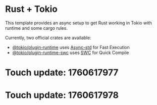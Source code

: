 # Rust + Tokio

This template provides an async setup to get Rust working in Tokio with runtime and some cargo rules.

Currently, two official crates are available:

- [@tokio/plugin-runtime](https://github.com/tokio/tokio-plugin/blob/main/packages/plugin-runtime/README.md) uses [Async-std](https://async-std.io/) for Fast Execution
- [@tokio/plugin-runtime-swc](https://github.com/tokio/tokio-plugin-swc) uses [SWC](https://swc.rs/) for Quick Compile

# Touch update: 1760617977

# Touch update: 1760617978
